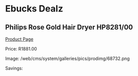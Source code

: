 
# Ebucks Dealz
## Philips Rose Gold Hair Dryer HP8281/00
[Product Page](https://www.ebucks.com/web/shop/productSelected.do?prodId=1205959676&catId=1186086453)

Price: R1881.00

Image: /web/cms/system/galleries/pics/prodimg/68732.png

Savings: 


	